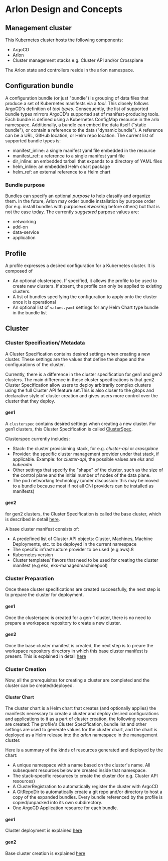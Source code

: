 # Arlon Design and Concepts

## Management cluster

This Kubernetes cluster hosts the following components:

- ArgoCD
- Arlon
- Cluster management stacks e.g. Cluster API and/or Crossplane

The Arlon state and controllers reside in the arlon namespace.

## Configuration bundle

A configuration bundle (or just "bundle") is grouping of data files that
produce a set of Kubernetes manifests via a *tool*. This closely follows ArgoCD's
definition of *tool types*. Consequently, the list of supported bundle
types mirrors ArgoCD's supported set of manifest-producing tools.
Each bundle is defined using a Kubernetes ConfigMap resource in the arlo namespace.
Additionally, a bundle can embed the data itself ("static bundle"), or contain a reference
to the data ("dynamic bundle"). A reference can be a URL, GitHub location, or Helm repo location.
The current list of supported bundle types is:

- manifest_inline: a single manifest yaml file embedded in the resource
- manifest_ref: a reference to a single manifest yaml file
- dir_inline: an embedded tarball that expands to a directory of YAML files
- helm_inline: an embedded Helm chart package
- helm_ref: an external reference to a Helm chart

### Bundle purpose

Bundles can specify an optional *purpose* to help classify and organize them.
In the future, Arlon may order bundle installation by purpose order (for e.g.
install bundles with purpose=*networking* before others) but that is not the
case today. The currently *suggested* purpose values are:

- networking
- add-on
- data-service
- application

## Profile

A profile expresses a desired configuration for a Kubernetes cluster.
It is composed of

- An optional clusterspec. If specified, it allows the profile
  to be used to create new clusters.
  If absent, the profile can only be applied to existing clusters.
- A list of bundles specifying the configuration to apply onto the cluster
  once it is operational
- An optional list of `values.yaml` settings for any Helm Chart type bundle
  in the bundle list

## Cluster

### Cluster Specification/ Metadata

A Cluster Specification contains desired settings when creating a new cluster. These settings are the values that define the shape and the configurations of the cluster.

Currently, there is a difference in the cluster specification for gen1 and gen2 clusters. The main difference in these cluster specifications is that gen2 Cluster Specification allow users to deploy arbitrarily complex clusters using the full Cluster API feature set.This is also closer to the gitops and declarative style of cluster creation and gives users more control over the cluster that they deploy.

#### gen1

A `clusterspec` contains desired settings when creating a new cluster. For gen1 clusters, this Cluster Specification is called [ClusterSpec](https://github.com/arlonproj/arlon/blob/main/docs/concepts.md#cluster-spec).

Clusterspec currently includes:

- Stack: the cluster provisioning stack, for e.g. *cluster-api* or *crossplane*
- Provider: the specific cluster management provider under that stack,
  if applicable. Example:
  for *cluster-api*, the possible values are *eks* and *kubeadm*
- Other settings that specify the "shape" of the cluster, such as the size of
  the control plane and the initial number of nodes of the data plane.
- The pod networking technology (under discussion: this may be moved to a
  bundle because most if not all CNI providers can be installed as manifests)  

#### gen2

for gen2 clusters, the Cluster Specification is called the base cluster, which is described in detail [here](https://github.com/arlonproj/arlon/blob/main/docs/baseclusters.md).

A base cluster manifest consists of:

- A predefined list of Cluster API objects: Cluster, Machines, Machine Deployments, etc. to be deployed in the current namespace
- The specific infrastructure provider to be used (e.g aws).ß
- Kubernetes version
- Cluster templates/ flavors that need to be used for creating the cluster manifest (e.g eks, eks-managedmachinepool)

### Cluster Preparation

Once these cluster specifications are created successfully, the next step is to prepare the cluster for deployment.

#### gen1

Once the clusterspec is created for a gen-1 cluster, there is no need to prepare a workspace repository to create a new cluster.

#### gen2

Once the base cluster manifest is created, the next step is to preare the workspace repository directory in which this base cluster manifest is present. This is explained in detail [here](https://github.com/arlonproj/arlon/blob/main/docs/baseclusters.md#preparation)

### Cluster Creation

Now, all the prerequisites for creating a cluster are completed and the cluster can be created/deployed.

#### Cluster Chart

The cluster chart is a Helm chart that creates (and optionally applies) the manifests necessary to create a cluster and deploy desired configurations and applications to it as a part of cluster creation, the following resources are created: The profile's Cluster Specification, bundle list and other settings are used to generate values for the cluster chart, and the chart is deployed as a Helm release into the *arlon* namespace in the management cluster.

Here is a summary of the kinds of resources generated and deployed by the chart:

- A unique namespace with a name based on the cluster's name. All subsequent
  resources below are created inside that namespace.
- The stack-specific resources to create the cluster (for e.g. Cluster API resources)
- A ClusterRegistration to automatically register the cluster with ArgoCD
- A GitRepoDir to automatically create a git repo and/or directory to host a copy
  of the expanded bundles. Every bundle referenced by the profile is
  copied/unpacked into its own subdirectory.
- One ArgoCD Application resource for each bundle.

#### gen1

Cluster deployment is explained [here](https://github.com/arlonproj/arlon/blob/main/docs/tutorial.md#clusters-gen1)

#### gen2

Base cluster creation is explained [here](https://github.com/arlonproj/arlon/blob/main/docs/baseclusters.md#creation)
